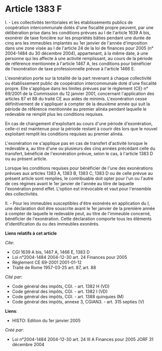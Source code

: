 # Article 1383 F

I. - Les collectivités territoriales et les établissements publics de coopération intercommunale dotés d'une fiscalité propre
peuvent, par une délibération prise dans les conditions prévues au I de l'article 1639 A bis, exonérer de taxe foncière sur
les propriétés bâties pendant une durée de cinq ans les immeubles implantés au 1er janvier de l'année d'imposition dans une
zone visée au I de l'article 24 de la loi de finances pour 2005 (n° 2004-1484 du 30 décembre 2004), appartenant, à la même
date, à une personne qui les affecte à une activité remplissant, au cours de la période de référence mentionnée à l'article
1467 A, les conditions pour bénéficier de l'exonération de taxe professionnelle prévue à l'article 1466 E.

L'exonération porte sur la totalité de la part revenant à chaque collectivité ou établissement public de coopération
intercommunale doté d'une fiscalité propre. Elle s'applique dans les limites prévues par le règlement (CE) n° 69/2001 de la
Commission du 12 janvier 2001, concernant l'application des articles 87 et 88 du traité CE aux aides de minimis.
L'exonération cesse définitivement de s'appliquer à compter de la deuxième année qui suit la période de référence mentionnée
au premier alinéa pendant laquelle le redevable ne remplit plus les conditions requises.

En cas de changement d'exploitant au cours d'une période d'exonération, celle-ci est maintenue pour la période restant à
courir dès lors que le nouvel exploitant remplit les conditions requises au premier alinéa.

L'exonération ne s'applique pas en cas de transfert d'activité lorsque le redevable a, au titre d'une ou plusieurs des cinq
années précédant celle du transfert, bénéficié de l'exonération prévue, selon le cas, à l'article 1383 D ou au présent
article.

Lorsque les conditions requises pour bénéficier de l'une des exonérations prévues aux articles 1383 A, 1383 B, 1383 C, 1383 D
ou de celle prévue au présent article sont remplies, le contribuable doit opter pour l'un ou l'autre de ces régimes avant le
1er janvier de l'année au titre de laquelle l'exonération prend effet. L'option est irrévocable et vaut pour l'ensemble des
collectivités.

II. - Pour les immeubles susceptibles d'être exonérés en application du I, une déclaration doit être souscrite avant le 1er
janvier de la première année à compter de laquelle le redevable peut, au titre de l'immeuble concerné, bénéficier de
l'exonération. Cette déclaration comporte tous les éléments d'identification du ou des immeubles exonérés.

**Liens relatifs à cet article**

_Cite_:

  - CGI 1639 A bis, 1467 A, 1466 E, 1383 D
  - Loi n°2004-1484 2004-12-30 art. 24 Finances pour 2005
  - Règlement CE 69-2001 2001-01-12
  - Traité de Rome 1957-03-25 art. 87, art. 88

_Cité par_:

  - Code général des impôts, CGI. - art. 1382 H (VD)
  - Code général des impôts, CGI. - art. 1382 I (VD)
  - Code général des impôts, CGI. - art. 1388 quinquies (M)
  - Code général des impôts, annexe 3, CGIAN3. - art. 315 septies (V)

**Liens**:

  - HISTO: Edition du 1er janvier 2005

_Créé par_:

  - Loi n°2004-1484 2004-12-30 art. 24 III A Finances pour 2005 JORF 31 décembre 2004
